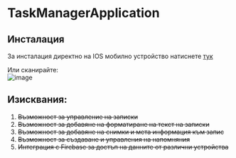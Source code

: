# TaskManagerApplication 
## Инсталация 
За инсталация директно на IOS мобилно устройство натиснете [тук](https://google.com) <br/>
 
Или сканирайте: <br/>
![image](https://user-images.githubusercontent.com/48886314/160277029-191ff1ac-532a-4d48-8cab-bbe9e34e2371.png)



## Изисквания:
1. ~~Възможност за управление на записки~~ <br/>
2. ~~Възможност за добавяне на форматиране на текст на записки~~<br/>
3. ~~Възможност за добавяне на снимки и мета информация към запис~~<br/>
4. ~~Възможност за създаване и управления на напомняния~~<br/>
5. ~~Интеграция с Firebase за достъп на данните от различни устройства<br/>~~
<br />
